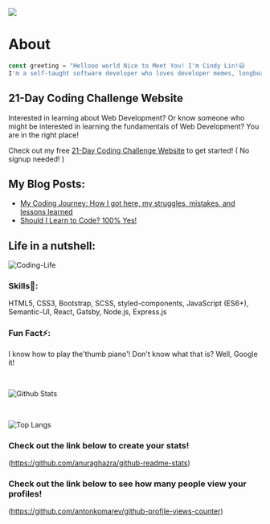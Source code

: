 ![](https://komarev.com/ghpvc/?username=your-github-username&color=green)

# About
```JavaScript
const greeting = "Hellooo world Nice to Meet You! I'm Cindy Lin!😃 
I'm a self-taught software developer who loves developer memes, longboarding, & making websites (obviously!)"

```
## 21-Day Coding Challenge Website
Interested in learning about Web Development? Or know someone who might be interested in learning the fundamentals of Web Development? 
You are in the right place! 

Check out my free [21-Day Coding Challenge Website](https://21-day-coding-adventure.netlify.app/) to get started! ( No signup needed! )


## My Blog Posts: 
- [My Coding Journey: How I got here, my struggles, mistakes, and lessons learned](https://zerotomastery.io/blog/coding-journey-struggles-mistakes-lessons-learned)
- [Should I Learn to Code? 100% Yes!](https://zerotomastery.io/blog/should-i-learn-to-code)

## Life in a nutshell:
![Coding-Life](https://media.giphy.com/media/fAnzw6YK33jMwzp5wp/giphy.gif)


### Skills🌱: 
HTML5, CSS3, Bootstrap, SCSS, styled-components, JavaScript (ES6+), Semantic-UI, React, Gatsby, Node.js, Express.js


### Fun Fact⚡:
I know how to play the'thumb piano'! Don't know what that is? Well, Google it!

<br/>

  ![Github Stats](https://github-readme-stats.vercel.app/api?username=LanguageXange&show_icons=true&theme=dracula)

<br/>


![Top Langs](https://github-readme-stats.vercel.app/api/top-langs/?username=LanguageXange&layout=compact)


### Check out the link below to create your stats!

(https://github.com/anuraghazra/github-readme-stats)

### Check out the link below to see how many people view your profiles!
(https://github.com/antonkomarev/github-profile-views-counter)
 

<!--
**LanguageXange/LanguageXange** is a ✨ _special_ ✨ repository because its `README.md` (this file) appears on your GitHub profile.

Here are some ideas to get you started:

-  I’m currently working on ...
-  I’m currently learning ...
- 👯 I’m looking to collaborate on ...
- 🤔 I’m looking for help with ...
- 💬 Ask me about ...
- 📫 How to reach me: ...
- 😄 Pronouns: ...
-  Fun fact: ...
-->
